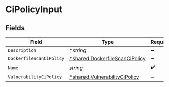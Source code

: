 # CiPolicyInput


## Fields

| Field                                                                                  | Type                                                                                   | Required                                                                               | Description                                                                            |
| -------------------------------------------------------------------------------------- | -------------------------------------------------------------------------------------- | -------------------------------------------------------------------------------------- | -------------------------------------------------------------------------------------- |
| `Description`                                                                          | **string*                                                                              | :heavy_minus_sign:                                                                     | N/A                                                                                    |
| `DockerfileScanCiPolicy`                                                               | [*shared.DockerfileScanCiPolicy](../../../pkg/models/shared/dockerfilescancipolicy.md) | :heavy_minus_sign:                                                                     | N/A                                                                                    |
| `Name`                                                                                 | *string*                                                                               | :heavy_check_mark:                                                                     | N/A                                                                                    |
| `VulnerabilityCiPolicy`                                                                | [*shared.VulnerabilityCiPolicy](../../../pkg/models/shared/vulnerabilitycipolicy.md)   | :heavy_minus_sign:                                                                     | N/A                                                                                    |